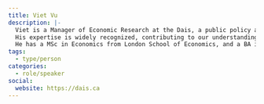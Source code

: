 ```yaml
---
title: Viet Vu
description: |-
  Viet is a Manager of Economic Research at the Dais, a public policy and leadership think tank at Toronto Metropolitan University.
  His expertise is widely recognized, contributing to our understanding of the digital economy, as well as how AI impacts the broader economy.
  He has a MSc in Economics from London School of Economics, and a BA in Economics from the University of British Columbia.
tags:
  - type/person
categories:
  - role/speaker
social:
  website: https://dais.ca
---
```

